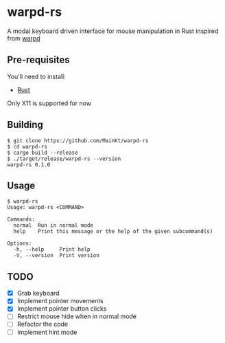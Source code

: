 # warpd-rs
A modal keyboard driven interface for mouse manipulation in Rust inspired from [warpd](https://github.com/rvaiya/warpd)

## Pre-requisites
You'll need to install:
- [Rust](https://www.rust-lang.org/tools/install)

Only X11 is supported for now

## Building
```shell
$ git clone https://github.com/MainKt/warpd-rs
$ cd warpd-rs
$ cargo build --release
$ ./target/release/warpd-rs --version
warpd-rs 0.1.0
```

## Usage
```
$ warpd-rs
Usage: warpd-rs <COMMAND>

Commands:
  normal  Run in normal mode
  help    Print this message or the help of the given subcommand(s)

Options:
  -h, --help     Print help
  -V, --version  Print version
```

## TODO
- [x] Grab keyboard
- [x] Implement pointer movements
- [x] Implement pointer button clicks
- [ ] Restrict mouse hide when in normal mode
- [ ] Refactor the code
- [ ] Implement hint mode
